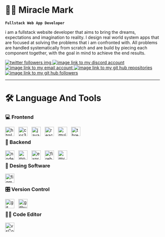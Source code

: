  # **🐱‍🏍** Miracle Mark

**`Fullstack Web App Developer`**

i am a fullstack website developer that aims to bring the dreams, expectations and imagination to reality. I design real world system apps that are  focused at solving the problems that i am confronted with.
All problems are handled systematically from scratch and are build by piecing each component together, with the goal in mind to achieve the end results.

<p>
    <a href="#">
        <img alt="twitter followers img" title="twitter followers" src="https://custom-icon-badges.demolab.com/badge/Twitter-129-blue?style=for-the-badge&logo=person-add&logoColor=white"/>
    </a>
    <a href="#">
        <img alt="image link to my discord account" title="discord account" src="https://custom-icon-badges.demolab.com/badge/-Discord-plum?style=for-the-badge&logo=comment-discussion&logoColor=black"/>
    </a>
    <a href="#">
        <img alt="image link to my email account" title="email account" src="https://custom-icon-badges.demolab.com/badge/-Email-red?style=for-the-badge&logo=unread&logoColor=white"/>
    </a>
    <a href="#">
        <img alt="image link to my git hub repositories" title="github repositories" src="https://custom-icon-badges.demolab.com/badge/-GitHub%20Repos%208-blue?style=for-the-badge&logo=workflow&logoColor=white"/>
    </a>
    <a href="#">
        <img alt="image link to my git hub followers" title="github followers" src="https://custom-icon-badges.demolab.com/badge/-GitHub%20Followers%201-black?style=for-the-badge&logo=people&logoColor=white"/>
    </a>
</p>

---

# 🛠 Language And Tools

<div style="display:flex,flex-direction:column">

<div>

### 💻 Frontend

<img align="left" alt="html5" title="html5"  width="30px" style="padding-right:10px" src="https://cdn.jsdelivr.net/gh/devicons/devicon/icons/html5/html5-original-wordmark.svg"/>
<img align="left" alt="css3" title="css3"  width="30px" style="padding-right:10px" src="https://cdn.jsdelivr.net/gh/devicons/devicon/icons/css3/css3-original-wordmark.svg"/>
<img align="left" alt="javascript" title="javascript"  width="30px" style="padding-right:10px" src="https://cdn.jsdelivr.net/gh/devicons/devicon/icons/javascript/javascript-original.svg"/>
<img align="left" alt="react" title="react"  width="30px" style="padding-right:10px" src="https://cdn.jsdelivr.net/gh/devicons/devicon/icons/react/react-original-wordmark.svg"/>
<img align="left" alt="mui" title="mui"  width="30px" style="padding-right:10px" src="https://cdn.jsdelivr.net/gh/devicons/devicon/icons/materialui/materialui-original.svg"/>
<img align="left" alt="three.js" title="three.js"  width="30px" style="padding-right:10px" src="https://cdn.jsdelivr.net/gh/devicons/devicon/icons/threejs/threejs-original-wordmark.svg"/>

</div><br>

<div>

### 🔐 Backend

<img align="left" alt="node.js" title="node.js"  width="30px" style="padding-right:10px" src="https://cdn.jsdelivr.net/gh/devicons/devicon/icons/nodejs/nodejs-plain-wordmark.svg"/>
<img align="left" alt="mongo db" title="mongo db"  width="30px" style="padding-right:10px" src="https://cdn.jsdelivr.net/gh/devicons/devicon/icons/mongodb/mongodb-original-wordmark.svg"/>
<img align="left" alt="express" title="express"  width="30px" style="padding-right:10px" src="https://cdn.jsdelivr.net/gh/devicons/devicon/icons/express/express-original-wordmark.svg"/>
<img align="left" alt="firebase" title="firebase"  width="30px" style="padding-right:10px" src="https://cdn.jsdelivr.net/gh/devicons/devicon/icons/firebase/firebase-plain-wordmark.svg"/>
<img align="left" alt="mysql" title="mysql"  width="30px" style="padding-right:10px" src="https://cdn.jsdelivr.net/gh/devicons/devicon/icons/mysql/mysql-original-wordmark.svg"/>
</div><br>

<div>

### 🎨 Desing Software

<img align="left" alt="figma" title="figma"  width="30px" style="padding-right:10px" src="https://cdn.jsdelivr.net/gh/devicons/devicon/icons/figma/figma-original.svg"/>
</div><br>

<div>

### 🎛 Version Control 

<img align="left" alt="git" title="git"  width="30px" style="padding-right:10px" src="https://cdn.jsdelivr.net/gh/devicons/devicon/icons/git/git-original-wordmark.svg"/>

<img align="left" alt="github" title="github"  width="30px" style="padding-right:10px" src="https://cdn.jsdelivr.net/gh/devicons/devicon/icons/github/github-original-wordmark.svg"/>
</div><br>

<div>

### 👩‍💻 Code Editor

<img align="left" alt="vsCode" title="vsCode"  width="30px" style="padding-right:10px" src="https://cdn.jsdelivr.net/gh/devicons/devicon/icons/vscode/vscode-original-wordmark.svg"/>
</div>

</div><br>

#